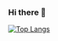 ### Hi there 👋

[![Top Langs](https://github-readme-stats.vercel.app/api/top-langs/?username=mattbriskey&hide_progress=true&exclude_repo=css_exercises,odin-recipes,git_test,rprojects)](https://github.com/MattBriskey)

<!--
**MattBriskey/MattBriskey** is a ✨ _special_ ✨ repository because its `README.md` (this file) appears on your GitHub profile.

Here are some ideas to get you started:

- 🔭 I’m currently working on ...
- 🌱 I’m currently learning ...
- 👯 I’m looking to collaborate on ...
- 🤔 I’m looking for help with ...
- 💬 Ask me about ...
- 📫 How to reach me: ...
- 😄 Pronouns: ...
- ⚡ Fun fact: ...
-->

